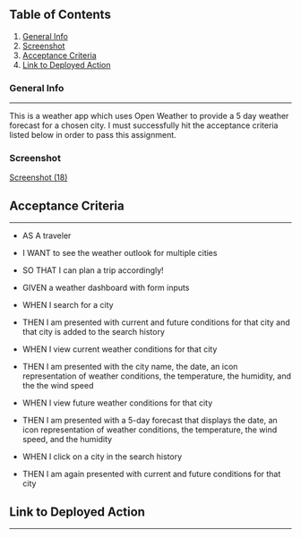 ## Table of Contents
1. [General Info](#general-info)
2. [Screenshot](#screenshot)
3. [Acceptance Criteria](#acceptance-criteria)
4. [Link to Deployed Action](#link-to-deployed-action)

### General Info
***
This is a weather app which uses Open Weather to provide a 5 day weather forecast for a chosen city. I must successfully hit the acceptance criteria listed below in order to pass this assignment.

### Screenshot
[Screenshot (18)](https://user-images.githubusercontent.com/116799866/207966500-579ea9ed-c7aa-490f-874b-acf3326aba8a.png)

## Acceptance Criteria
***
- AS A traveler
- I WANT to see the weather outlook for multiple cities
- SO THAT I can plan a trip accordingly!

- GIVEN a weather dashboard with form inputs
- WHEN I search for a city
- THEN I am presented with current and future conditions for that city and that city is added to the search history
- WHEN I view current weather conditions for that city
- THEN I am presented with the city name, the date, an icon representation of weather conditions, the temperature, the humidity, and the the wind speed
- WHEN I view future weather conditions for that city
- THEN I am presented with a 5-day forecast that displays the date, an icon representation of weather conditions, the temperature, the wind speed, and the humidity
- WHEN I click on a city in the search history
- THEN I am again presented with current and future conditions for that city

## Link to Deployed Action
***

